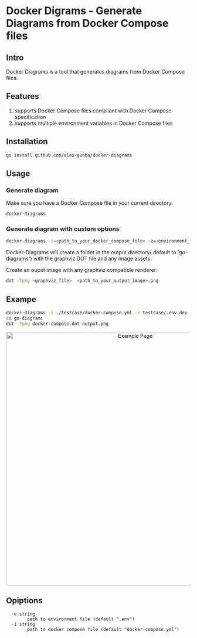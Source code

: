 # Docker Digrams - Generate Diagrams from Docker Compose files

## Intro

Docker Diagrams is a tool that generates diagrams from Docker Compose files.

## Features

1. supports Docker Compose files compliant with Docker Compose specification
2. supports multiple environment variables in Docker Compose files

## Installation

```bash
go install github.com/alex-guoba/docker-diagrams
```

## Usage

### Generate diagram

Make sure you have a Docker Compose file in your current directory.

```bash
docker-diagrams
```

### Generate diagram with custom options

```bash
docker-diagrams -i=<path_to_your_docker_compose_file> -e=<environment_file>
```


Docker-Diagrams will create a folder in the output directory( default to 'go-diagrams') with the graphviz DOT file and any image assets.

Create an ouput image with any graphviz compatible renderer:

```bash
dot -Tpng <graphviz_file>  <path_to_your_output_image>.png
```


## Exampe

```bash
docker-diagrams -i ./testcase/docker-compose.yml -e testcase/.env.dev 
cd go-diagrams
dot -Tpng docker-compose.dot output.png
```

<p align="center">
  <img alt="Example Page" src="https://github.com/user-attachments/assets/e08a85b8-35bf-4b9f-a593-7b1031b49e5b" width="689">
</p>

## Opiptions

```
  -e string
        path to environment file (default ".env")
  -i string
        path to docker compose file (default "docker-compose.yml")
```
